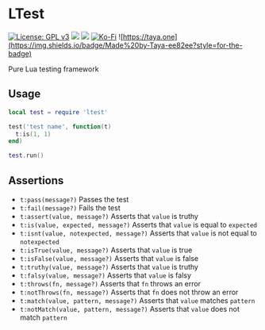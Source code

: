 # LTest
[![License: GPL v3](https://img.shields.io/badge/License-GPLv3-blue.svg?style=for-the-badge)](https://www.gnu.org/licenses/gpl-3.0)
![](https://img.shields.io/badge/Lua-5.1--5.4-green?style=for-the-badge)
![](https://img.shields.io/badge/LuaJIT-2.0--2.1-green?style=for-the-badge)
[![Ko-Fi](https://img.shields.io/badge/Ko-fi-F16061?style=for-the-badge&logo=ko-fi&logoColor=white)](https://ko-fi.com/tayacrystals)
![https://taya.one](https://img.shields.io/badge/Made%20by-Taya-ee82ee?style=for-the-badge)

Pure Lua testing framework

## Usage

```lua
local test = require 'ltest'

test('test name', function(t)
  t:is(1, 1)
end)

test.run()
```

## Assertions

- `t:pass(message?)` Passes the test
- `t:fail(message?)` Fails the test
- `t:assert(value, message?)` Asserts that `value` is truthy
- `t:is(value, expected, message?)` Asserts that `value` is equal to `expected`
- `t:isnt(value, notexpected, message?)` Asserts that `value` is not equal to `notexpected`
- `t:isTrue(value, message?)` Asserts that `value` is true
- `t:isFalse(value, message?)` Asserts that `value` is false
- `t:truthy(value, message?)` Asserts that `value` is truthy
- `t:falsy(value, message?)` Asserts that `value` is falsy
- `t:throws(fn, message?)` Asserts that `fn` throws an error
- `t:notThrows(fn, message?)` Asserts that `fn` does not throw an error
- `t:match(value, pattern, message?)` Asserts that `value` matches `pattern`
- `t:notMatch(value, pattern, message?)` Asserts that `value` does not match `pattern`